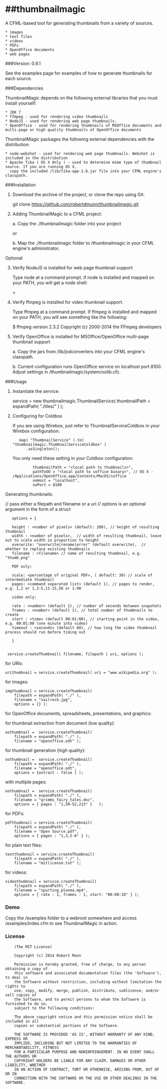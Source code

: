 ##thumbnailmagic
==============

A CFML-based tool for generating thumbnails from a variety of sources.

    * images
    * text files
    * videos
    * PDFs
    * OpenOffice documents
    * web pages

###Version: 0.9.1

See the examples page for examples of how to generate thumbnails for each source.

###Dependencies

ThumbnailMagic depends on the following external libraries that you must install yourself:

    * JDK 7
    * ffmpeg - used for rendering video thumbnails
    * NodeJS - used for rendering web page thumbnails.
    * OpenOffice - used for rendering thumbnails of MSOffice documents and multi-page or high quality thumbnails of OpenOffice documents

ThumbnailMagic packages the following external dependencies with the distribution:

    * node-webshot - used for rendering web page thumbnails. Webshot is included in the distribution
    * Apache Tika ( OS X Only ) - used to determine mime type of thumbnail source. If you are running OS X, 
      copy the included /lib/tika-app-1.6.jar file into your CFML engine's classpath.

###Installation

1. Download the archive of the project, or clone the repo using Git:

    git clone https://github.com/robertdmunn/thumbnailmagic.git

2. Adding ThumbnailMagic to a CFML project:

   a. Copy the ./thumbnailmagic folder into your project

   or

   b. Map the ./thumbnailmagic folder to /thumbnailmagic in your CFML engine's administrator. 

Optional 

3. Verify NodeJS is installed for web page thumbnail support

   Type node at a command prompt. If node is installed and mapped on your PATH, you will get a node shell:
    
    &gt;

4. Verify ffmpeg is installed for video thumbnail support.

   Type ffmpeg at a command prompt. If ffmpeg is installed and mapped on your PATH, you will see something like the following: 

   $ ffmpeg version 2.3.2 Copyright (c) 2000-2014 the FFmpeg developers
 
5. Verify OpenOffice is installed for MSOffice/OpenOffice multi-page thumbnail support

   a. Copy the jars from /lib/jodconverters into your CFML engine's classpath. 
	 
   b. Current configuration runs OpenOffice service on localhost port 8100. Adjust settings in /thumbnailmagic/system/oolib.cfc.

###Usage

1. Instantiate the service:

   service = new thumbnailmagic.ThumbnailService( thumbnailPath = expandPath( "./tiles/" ) );

2. Configuring for Coldbox

   If you are using Wirebox, just refer to ThumbnailServiceColdbox in your Wirebox configuration:
	 
	      map( "ThumbnailService" ).to( "thumbnailmagic.ThumbnailServiceColdbox" )
	         .asSingleton();	

   You only need these setting in your Coldbox configuration:
   
				thumbnailPath = "<local path to thumbnails>", 
				pathToOO = "<local path to soffice binary>", // OS X - /Applications/OpenOffice.app/Contents/MacOS/soffice
				ooHost = "localhost",
				ooPort = 8100
  
Generating thumbnails:

   // pass either a filepath and filename or a uri
   // options is an optional argument in the form of a struct
   
       options = { 
       
       height : <number of pixels> (default: 200), // height of resulting thumbnail 
       width : <number of pixels>,  // width of resulting thumbnail, leave out to scale width in proportion to height 
       overwrite: "overwrite|rename|error" (default overwrite),  // whether to replace existing thumbnails
       filename : <filename> // name of resulting thumbnail, e.g. "thumb.png"
       
       PDF only:
       
       scale: <percentage of original PDF>, ( default: 30) // scale of intermediate thumbnail 
       pages: <command separated list> (default 1), // pages to render, e.g. 1,2 or 1,3-5,11-15,50 or 1-90 
       
       video only:
       
       rate : <number> (default 1), // number of seconds between snapshots 
       frames : <number> (default 1), // total number of thumbnails to create
       start : <time> (default 00:01:00), // starting point in the video, e.g. 00:01:00 (one minute into video)
       timeout : <seconds> (default 60), // how long the video thumbnail process should run before timing out
       
       }
  
   
	 service.createThumbnail( filename, filepath | uri, options );


for URIs:

    urithumbnail = service.createThumbnail( uri = "www.wikipedia.org" );

for images:

    imgthumbnail = service.createThumbnail( 
    	filepath = expandPath( "./" ), 
    	filename = "sailrock.jpg", 
    	options = {} );
   	     
for OpenOffice documents, spreadsheets, presentations, and graphics:

for thumbnail extraction from document (low quality):

    oothumbnail =  service.createThumbnail( 
    	filepath = expandPath( "./" ), 
    	filename = "openoffice.odt" );

for thumbnail generation (high quality):

    oothumbnail =  service.createThumbnail( 
    	filepath = expandPath( "./" ), 
    	filename = "openoffice.odt",
    	options = {extract : false } );

with multiple pages:

    oothumbnail =  service.createThumbnail( 
    	filepath = expandPath( "./" ), 
    	filename = "grimms_fairy_tales.doc", 
    	options = { pages : "1,50-52,213" }   );

for PDFs:

   	pdfthumbnail = service.createThumbnail( 
   		filepath = expandPath( "./" ), 
   		filename = "Open Source.pdf", 
   		options = { pages : "1,3,5-6" } );
   	
for plain text files:

    textthumbnail = service.createThumbnail( 
    	filepath = expandPath( "./" ), 
    	filename = "mitlicense.txt" );	   	

for videos:

    videothumbnail = service.createThumbnail( 
    	filepath = expandPath( "./" ), 
    	filename = "spurting_plasma.mp4", 
    	options = { rate : 1, frames : 1, start: "00:00:10" } );


### Demo

Copy the /examples folder to a webroot somewhere and access /examples/index.cfm to see ThumbnailMagic in action.

### License

		(The MIT License)

		Copyright (c) 2014 Robert Munn

		Permission is hereby granted, free of charge, to any person obtaining a copy of
		this software and associated documentation files (the 'Software'), to deal in
		the Software without restriction, including without limitation the rights to
		use, copy, modify, merge, publish, distribute, sublicense, and/or sell copies of
		the Software, and to permit persons to whom the Software is furnished to do so,
		subject to the following conditions:
		
		The above copyright notice and this permission notice shall be included in all
		copies or substantial portions of the Software.
		
		THE SOFTWARE IS PROVIDED 'AS IS', WITHOUT WARRANTY OF ANY KIND, EXPRESS OR
		IMPLIED, INCLUDING BUT NOT LIMITED TO THE WARRANTIES OF MERCHANTABILITY, FITNESS
		FOR A PARTICULAR PURPOSE AND NONINFRINGEMENT. IN NO EVENT SHALL THE AUTHORS OR
		COPYRIGHT HOLDERS BE LIABLE FOR ANY CLAIM, DAMAGES OR OTHER LIABILITY, WHETHER
		IN AN ACTION OF CONTRACT, TORT OR OTHERWISE, ARISING FROM, OUT OF OR IN
		CONNECTION WITH THE SOFTWARE OR THE USE OR OTHER DEALINGS IN THE SOFTWARE.
